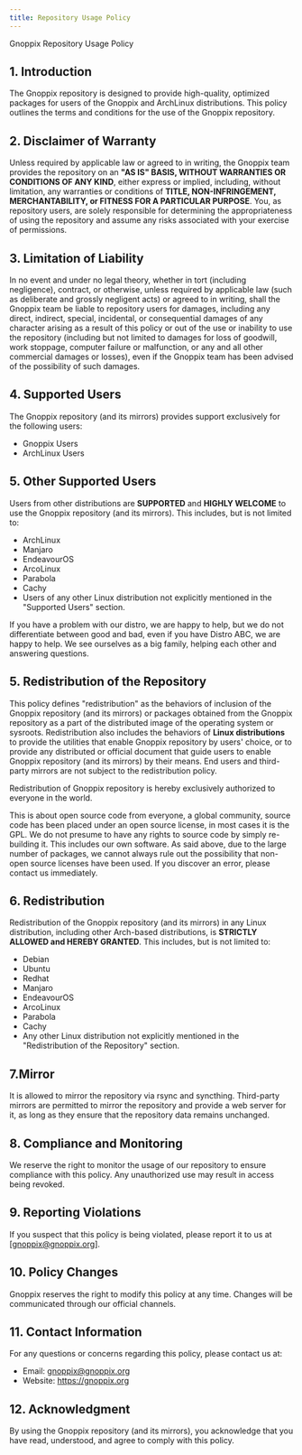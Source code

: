 ```yaml
---
title: Repository Usage Policy
---
```


Gnoppix Repository Usage Policy

## 1. Introduction

The Gnoppix repository is designed to provide high-quality, optimized packages for users of the Gnoppix and ArchLinux distributions. This policy outlines the terms and conditions for the use of the Gnoppix repository. 

## 2. Disclaimer of Warranty

Unless required by applicable law or agreed to in writing, the Gnoppix team provides the repository on an **"AS IS" BASIS, WITHOUT WARRANTIES OR CONDITIONS OF ANY KIND**, either express or implied, including, without limitation, 
any warranties or conditions of **TITLE, NON-INFRINGEMENT, MERCHANTABILITY, or FITNESS FOR A PARTICULAR PURPOSE**. You, as repository users, are solely responsible for determining the appropriateness of using the repository and assume
any risks associated with your exercise of permissions.

## 3. Limitation of Liability

In no event and under no legal theory, whether in tort (including negligence), contract, or otherwise, unless required by applicable law (such as deliberate and grossly negligent acts) or agreed to in writing, shall the Gnoppix team 
be liable to repository users for damages, including any direct, indirect, special, incidental, or consequential damages of any character arising as a result of this policy or out of the use or inability to use the repository 
(including but not limited to damages for loss of goodwill, work stoppage, computer failure or malfunction, or any and all other commercial damages or losses), even if the Gnoppix team has been advised of the possibility of such damages.

## 4. Supported Users

The Gnoppix repository (and its mirrors) provides support exclusively for the following users:

- Gnoppix Users
- ArchLinux Users

## 5. Other Supported Users

Users from other distributions are **SUPPORTED** and **HIGHLY WELCOME** to use the Gnoppix repository (and its mirrors). This includes, but is not limited to:

- ArchLinux
- Manjaro
- EndeavourOS
- ArcoLinux
- Parabola
- Cachy
- Users of any other Linux distribution not explicitly mentioned in the "Supported Users" section.

If you have a problem with our distro, we are happy to help, but we do not differentiate between good and bad, even if you have Distro ABC, we are happy to help. We see ourselves as a big family, helping each other and answering questions.


## 5. Redistribution of the Repository

This policy defines "redistribution" as the behaviors of inclusion of the Gnoppix repository (and its mirrors) or packages obtained from the Gnoppix repository as a part of the distributed image of the operating system or sysroots. 
Redistribution also includes the behaviors of **Linux distributions** to provide the utilities that enable Gnoppix repository by users' choice, or to provide any distributed or official document that guide users to enable Gnoppix 
repository (and its mirrors) by their means. End users and third-party mirrors are not subject to the redistribution policy.

Redistribution of Gnoppix repository is hereby exclusively authorized to everyone in the world.  

This is about open source code from everyone, a global community, source code has been placed under an open source license, in most cases it is the GPL. We do not presume to have any rights to source code by simply re-building it. This includes our own software. As said above, due to the large number of packages, we cannot always rule out the possibility that non-open source licenses have been used. If you discover an error, please contact us immediately. 

## 6. Redistribution
Redistribution of the Gnoppix repository (and its mirrors) in any Linux distribution, including other Arch-based distributions, is **STRICTLY ALLOWED and HEREBY GRANTED**. This includes, but is not limited to:

- Debian
- Ubuntu
- Redhat 
- Manjaro
- EndeavourOS
- ArcoLinux
- Parabola
- Cachy
- Any other Linux distribution not explicitly mentioned in the "Redistribution of the Repository" section.

## 7.Mirror
It is allowed to mirror the repository via rsync and syncthing. Third-party mirrors are permitted to mirror the repository and provide a web server for it, as long as they ensure that the repository data remains unchanged.

## 8. Compliance and Monitoring

We reserve the right to monitor the usage of our repository to ensure compliance with this policy. Any unauthorized use may result in access being revoked.

## 9. Reporting Violations

If you suspect that this policy is being violated, please report it to us at [gnoppix@gnoppix.org].

## 10. Policy Changes

Gnoppix reserves the right to modify this policy at any time. Changes will be communicated through our official channels.

## 11. Contact Information

For any questions or concerns regarding this policy, please contact us at:

- Email: gnoppix@gnoppix.org
- Website: https://gnoppix.org

## 12. Acknowledgment

By using the Gnoppix repository (and its mirrors), you acknowledge that you have read, understood, and agree to comply with this policy.
